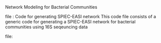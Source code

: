Network Modeling for Bacterial Communities

file : Code for generating SPIEC-EASI network 
This code file consists of a generic code for generating a SPIEC-EASI network for bacterial communities using 16S seqeuncing data 

file: 
